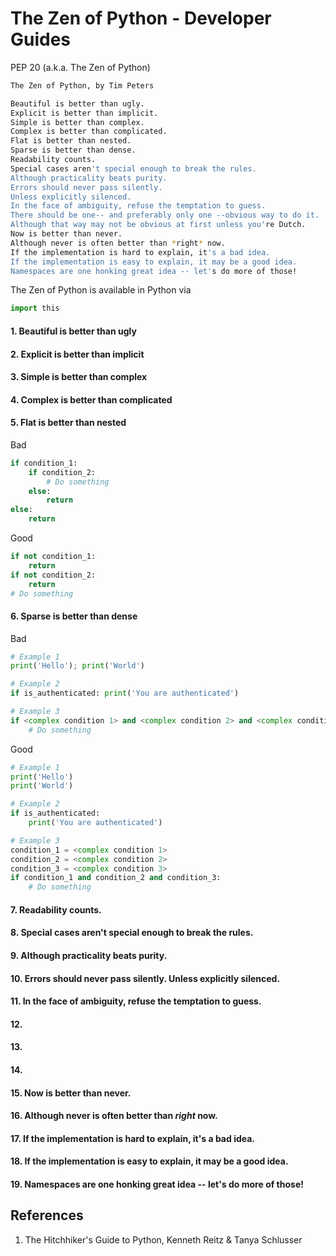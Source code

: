 # The Zen of Python - Developer Guides

PEP 20 (a.k.a. The Zen of Python)

```bash
The Zen of Python, by Tim Peters

Beautiful is better than ugly.
Explicit is better than implicit.
Simple is better than complex.
Complex is better than complicated.
Flat is better than nested.
Sparse is better than dense.
Readability counts.
Special cases aren't special enough to break the rules.
Although practicality beats purity.
Errors should never pass silently.
Unless explicitly silenced.
In the face of ambiguity, refuse the temptation to guess.
There should be one-- and preferably only one --obvious way to do it.
Although that way may not be obvious at first unless you're Dutch.
Now is better than never.
Although never is often better than *right* now.
If the implementation is hard to explain, it's a bad idea.
If the implementation is easy to explain, it may be a good idea.
Namespaces are one honking great idea -- let's do more of those!
```

The Zen of Python is available in Python via 
```python
import this
```

#### 1. Beautiful is better than ugly

#### 2. Explicit is better than implicit

#### 3. Simple is better than complex

#### 4. Complex is better than complicated

#### 5. Flat is better than nested

Bad
```python
if condition_1:
    if condition_2:
        # Do something
    else:
        return
else:
    return
```

Good
```python
if not condition_1:
    return
if not condition_2:
    return
# Do something
```

#### 6. Sparse is better than dense

Bad
```python
# Example 1
print('Hello'); print('World')

# Example 2
if is_authenticated: print('You are authenticated')

# Example 3
if <complex condition 1> and <complex condition 2> and <complex condition 3>:
    # Do something
```

Good
```python
# Example 1
print('Hello')
print('World')

# Example 2
if is_authenticated:
    print('You are authenticated')

# Example 3
condition_1 = <complex condition 1>
condition_2 = <complex condition 2>
condition_3 = <complex condition 3>
if condition_1 and condition_2 and condition_3:
    # Do something

```

#### 7. Readability counts.

#### 8. Special cases aren't special enough to break the rules.

#### 9. Although practicality beats purity.

#### 10. Errors should never pass silently. Unless explicitly silenced.

#### 11. In the face of ambiguity, refuse the temptation to guess.

#### 12.

#### 13.

#### 14.

#### 15. Now is better than never.

#### 16. Although never is often better than *right* now.

#### 17. If the implementation is hard to explain, it's a bad idea.

#### 18. If the implementation is easy to explain, it may be a good idea.

#### 19. Namespaces are one honking great idea -- let's do more of those!

## References
1. The Hitchhiker's Guide to Python, Kenneth Reitz & Tanya Schlusser
